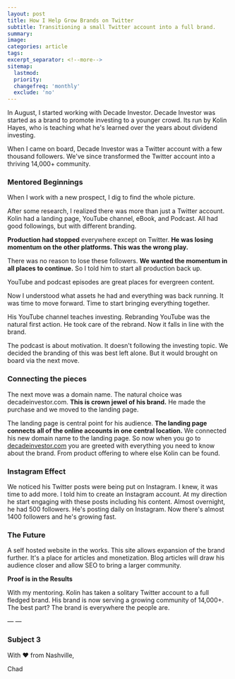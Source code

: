 ```yaml
---
layout: post
title: How I Help Grow Brands on Twitter
subtitle: Transitioning a small Twitter account into a full brand.
summary: 
image:
categories: article
tags: 
excerpt_separator: <!--more-->
sitemap:
  lastmod: 
  priority: 
  changefreq: 'monthly'
  exclude: 'no'
---
```


In August, I started working with Decade Investor. Decade Investor was started as a brand to promote investing to a younger crowd. Its run by Kolin Hayes, who is teaching what he's learned over the years about dividend investing. 

When I came on board, Decade Investor was a Twitter account with a few thousand followers. We've since transformed the Twitter account into a thriving 14,000+ community.

### Mentored Beginnings

When I work with a new prospect, I dig to find the whole picture. 

After some research, I realized there was more than just a Twitter account. Kolin had a landing page, YouTube channel, eBook, and Podcast. All had good followings, but with different branding. 

**Production had stopped** everywhere except on Twitter. **He was losing momentum on the other platforms. This was the wrong play.**

There was no reason to lose these followers. **We wanted the momentum in all places to continue.** So I told him to start all production back up. 

YouTube and podcast episodes are great places for evergreen content. 

Now I understood what assets he had and everything was back running. It was time to move forward. Time to start bringing everything together. 

His YouTube channel teaches investing. Rebranding YouTube was the natural first action. He took care of the rebrand. Now it falls in line with the brand. 

The podcast is about motivation. It doesn't following the investing topic. We decided the branding of this was best left alone. But it would brought on board via the next move. 

### Connecting the pieces

The next move was a domain name. The natural choice was decadeinvestor.com. **This is crown jewel of his brand.** He made the purchase and we moved to the landing page.

The landing page is central point for his audience. **The landing page connects all of the online accounts in one central location.** We connected his new domain name to the landing page. So now when you go to [decadeinvestor.com](http://decadeinvestor.com) you are greeted with everything you need to know about the brand. From product offering to where else Kolin can be found.

### Instagram Effect

We noticed his Twitter posts were being put on Instagram. I knew, it was time to add more. I told him to create an Instagram account. At my direction he start engaging with these posts including his content. Almost overnight, he had 500 followers. He's posting daily on Instagram. Now there's almost 1400 followers and he's growing fast.

### The Future

A self hosted website in the works. This site allows expansion of the brand further. It's a place for articles and monetization. Blog articles will draw his audience closer and allow SEO to bring a larger community.

**Proof is in the Results**

With my mentoring. Kolin has taken a solitary Twitter account to a full fledged brand. His brand is now serving a growing community of 14,000+.
The best part? 
The brand is everywhere the people are.

— —

### Subject 3

With ❤ from Nashville,

Chad